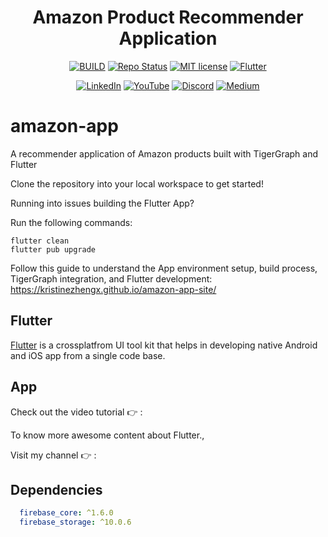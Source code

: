 # <div align="center"> Amazon Product Recommender Application </div>

<div align="center">
  
[![BUILD](https://img.shields.io/badge/Build-Passing-<COLOR>.svg)](https://github.com/vijayinyoutube/image_from_firebase_public)
[![Repo Status](https://img.shields.io/badge/RepoStatus-Active-blueviolet.svg)](https://github.com/mckenzie-steenson/amazon-app/)
[![MIT license](https://img.shields.io/badge/License-MIT-red.svg)](https://github.com/mckenzie-steenson/amazon-app/)
[![Flutter](https://img.shields.io/badge/_Flutter_-App-grey.svg?&logo=Flutter&logoColor=white&labelColor=blue)](https://github.com/mckenzie-steenson/amazon-app/)
  
[![LinkedIn](https://img.shields.io/badge/LinkedIn-0077B5?style=for-the-badge&logo=linkedin&logoColor=white)](https://www.linkedin.com/in/mckenzie-steenson/) 
[![YouTube](https://img.shields.io/badge/YouTube-FF0000?style=for-the-badge&logo=youtube&logoColor=white)](https://www.youtube.com/channel/UCnSOlBNWim68MYzcKbEswCA)
[![Discord](https://img.shields.io/badge/Discord-7289DA?style=for-the-badge&logo=discord&logoColor=white)](https://discord.com/invite/F2c9b9v)
[![Medium](https://img.shields.io/badge/Medium-12100E?style=for-the-badge&logo=medium&logoColor=white)](https://mckenziesteenson.medium.com/utilizing-graph-technologies-to-connect-employees-57e0fef495d7)
  
</div>


# amazon-app
A recommender application of Amazon products built with TigerGraph and Flutter

Clone the repository into your local workspace to get started! 

Running into issues building the Flutter App?

Run the following commands:

```
flutter clean
flutter pub upgrade
```

Follow this guide to understand the App environment setup, build process, TigerGraph integration, and Flutter development: https://kristinezhengx.github.io/amazon-app-site/


## Flutter
[Flutter](https://flutter.dev/) is a crossplatfrom UI tool kit that helps in developing native Android and iOS app from a single code base.

## App

  
Check out the video tutorial 👉 : 

To know more awesome content about Flutter., 

Visit my channel 👉 : 



## Dependencies
```pubspec.yaml
  firebase_core: ^1.6.0
  firebase_storage: ^10.0.6

```


